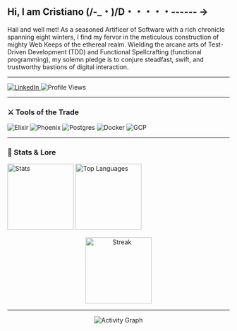 ## Hi, I am Cristiano (/-_・)/D・・・・・------ →

Hail and well met! As a seasoned Artificer of Software with a rich chronicle spanning eight winters, I find my fervor in the meticulous construction of mighty Web Keeps of the ethereal realm. Wielding the arcane arts of Test-Driven Development (TDD) and Functional Spellcrafting (functional programming), my solemn pledge is to conjure steadfast, swift, and trustworthy bastions of digital interaction.

---

<a href="https://www.linkedin.com/in/ccarvalho-dev/" target="_blank">
  <img src="https://img.shields.io/badge/LinkedIn-%230077B5.svg?&style=flat-square&logo=linkedin&logoColor=white" alt="LinkedIn"/>
</a>
<img src="https://komarev.com/ghpvc/?username=ccarvalho-eng&label=Profile%20views&color=0e75b6&style=flat" alt="Profile Views"/>

---

### ⚔️ Tools of the Trade
![Elixir](https://img.shields.io/badge/Elixir-4B275F?style=flat&logo=elixir&logoColor=white)
![Phoenix](https://img.shields.io/badge/Phoenix-F35421?style=flat&logo=phoenixframework&logoColor=white)
![Postgres](https://img.shields.io/badge/Postgres-316192?style=flat&logo=postgresql&logoColor=white)
![Docker](https://img.shields.io/badge/Docker-2496ED?style=flat&logo=docker&logoColor=white)
![GCP](https://img.shields.io/badge/GCP-4285F4?style=flat&logo=google-cloud&logoColor=white)

---

### 📜 Stats & Lore
<p align="left">
  <img src="https://github-readme-stats.vercel.app/api?username=ccarvalho-eng&show_icons=true&theme=default" alt="Stats" height="150"/>
  <img src="https://github-readme-stats.vercel.app/api/top-langs/?username=ccarvalho-eng&layout=compact&theme=default" alt="Top Languages" height="150"/>
</p>

<p align="center">
  <img src="https://github-readme-streak-stats.herokuapp.com?user=ccarvalho-eng&theme=default" alt="Streak" height="150"/>
</p>

---

<p align="center">
  <img src="https://github-readme-activity-graph.vercel.app/graph?username=ccarvalho-eng&theme=default" alt="Activity Graph"/>
</p>
